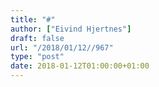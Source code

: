 ```yaml
---
title: "#"
author: ["Eivind Hjertnes"]
draft: false
url: "/2018/01/12//967"
type: "post"
date: 2018-01-12T01:00:00+01:00
---
```

